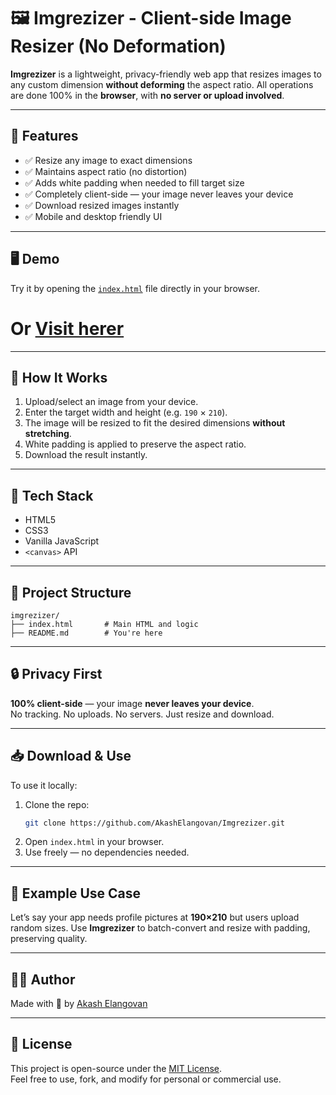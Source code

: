# 🖼️ Imgrezizer - Client-side Image Resizer (No Deformation)

**Imgrezizer** is a lightweight, privacy-friendly web app that resizes images to any custom dimension **without deforming** the aspect ratio. All operations are done 100% in the **browser**, with **no server or upload involved**.

---

## 🚀 Features

- ✅ Resize any image to exact dimensions
- ✅ Maintains aspect ratio (no distortion)
- ✅ Adds white padding when needed to fill target size
- ✅ Completely client-side — your image never leaves your device
- ✅ Download resized images instantly
- ✅ Mobile and desktop friendly UI

---

## 🖥️ Demo

Try it by opening the [`index.html`](./index.html) file directly in your browser.

# Or [Visit herer](https://akashelangovan.github.io/imgrezizer/)

---

## 📸 How It Works

1. Upload/select an image from your device.
2. Enter the target width and height (e.g. `190` × `210`).
3. The image will be resized to fit the desired dimensions **without stretching**.
4. White padding is applied to preserve the aspect ratio.
5. Download the result instantly.

---

## 🧱 Tech Stack

- HTML5
- CSS3
- Vanilla JavaScript
- `<canvas>` API

---

## 📂 Project Structure

```
imgrezizer/
├── index.html       # Main HTML and logic
├── README.md        # You're here
```

---

## 🔒 Privacy First

**100% client-side** — your image **never leaves your device**.  
No tracking. No uploads. No servers. Just resize and download.

---

## 📥 Download & Use

To use it locally:

1. Clone the repo:
   ```bash
   git clone https://github.com/AkashElangovan/Imgrezizer.git
   ```
2. Open `index.html` in your browser.
3. Use freely — no dependencies needed.

---

## 📸 Example Use Case

Let’s say your app needs profile pictures at **190×210** but users upload random sizes. Use **Imgrezizer** to batch-convert and resize with padding, preserving quality.

---

## 🧑‍💻 Author

Made with 💚 by [Akash Elangovan](https://github.com/AkashElangovan)

---

## 📄 License

This project is open-source under the [MIT License](./LICENSE).  
Feel free to use, fork, and modify for personal or commercial use.

